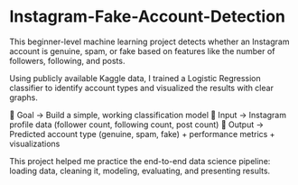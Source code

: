 # Instagram-Fake-Account-Detection
This beginner-level machine learning project detects whether an Instagram account is genuine, spam, or fake based on features like the number of followers, following, and posts.

Using publicly available Kaggle data, I trained a Logistic Regression classifier to identify account types and visualized the results with clear graphs.

🔹 Goal → Build a simple, working classification model
🔹 Input → Instagram profile data (follower count, following count, post count)
🔹 Output → Predicted account type (genuine, spam, fake) + performance metrics + visualizations

This project helped me practice the end-to-end data science pipeline: loading data, cleaning it, modeling, evaluating, and presenting results.
